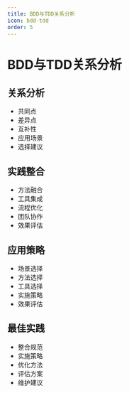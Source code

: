 ```yaml
---
title: BDD与TDD关系分析
icon: bdd-tdd
order: 5
---
```


# BDD与TDD关系分析

## 关系分析
- 共同点
- 差异点
- 互补性
- 应用场景
- 选择建议

## 实践整合
- 方法融合
- 工具集成
- 流程优化
- 团队协作
- 效果评估

## 应用策略
- 场景选择
- 方法选择
- 工具选择
- 实施策略
- 效果评估

## 最佳实践
- 整合规范
- 实施策略
- 优化方法
- 评估方案
- 维护建议
